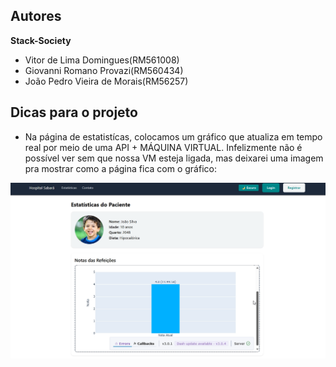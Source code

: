 ## Autores
**Stack-Society** 
- Vitor de Lima Domingues(RM561008)
- Giovanni Romano Provazi(RM560434)
- João Pedro Vieira de Morais(RM56257)

## Dicas para o projeto

- Na página de estatistícas, colocamos um gráfico que atualiza em tempo real por meio de uma API + MÁQUINA VIRTUAL. Infelizmente não é possível ver sem que nossa VM esteja ligada, mas deixarei uma imagem pra mostrar como a página fica com o gráfico:

![Gráfico python on browser](./frontend/src/assets/grafico.png)